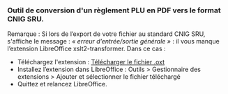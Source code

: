 ### Outil de conversion d'un règlement PLU en PDF vers le format CNIG SRU.


Remarque :
Si lors de l’export de votre fichier au standard CNIG SRU, s'affiche le message : *« erreur d’entrée/sortie générale »* : il vous manque l’extension LibreOffice xslt2-transformer. Dans ce cas :

- Téléchargez l'extension : [Télécharger le fichier .oxt](https://github.com/dtardon/xslt2-transformer/releases)
- Installez l’extension dans LibreOffice : Outils > Gestionnaire des extensions > Ajouter et sélectionner le fichier téléchargé
- Quittez et relancez LibreOffice.
